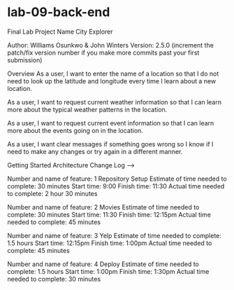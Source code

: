 # lab-09-back-end
Final Lab
Project Name
City Explorer

Author: Williams Osunkwo & John Winters Version: 2.5.0 (increment the patch/fix version number if you make more commits past your first submission)

Overview
As a user, I want to enter the name of a location so that I do not need to look up the latitude and longitude every time I learn about a new location.

As a user, I want to request current weather information so that I can learn more about the typical weather patterns in the location.

As a user, I want to request current event information so that I can learn more about the events going on in the location.

As a user, I want clear messages if something goes wrong so I know if I need to make any changes or try again in a different manner.

Getting Started
Architecture
Change Log
-->

Number and name of feature: 1 Repository Setup Estimate of time needed to complete: 30 minutes Start time: 9:00 Finish time: 11:30 Actual time needed to complete: 2 hour 30 minutes

Number and name of feature: 2 Movies Estimate of time needed to complete: 30 minutes Start time: 11:30 Finish time: 12:15pm Actual time needed to complete: 45 minutes

Number and name of feature: 3 Yelp Estimate of time needed to complete: 1.5 hours Start time: 12:15pm Finish time: 1:00pm Actual time needed to complete:  45 minutes

Number and name of feature: 4 Deploy Estimate of time needed to complete: 1.5 hours Start time: 1:00pm Finish time: 1:30pm Actual time needed to complete: 30 minutes
